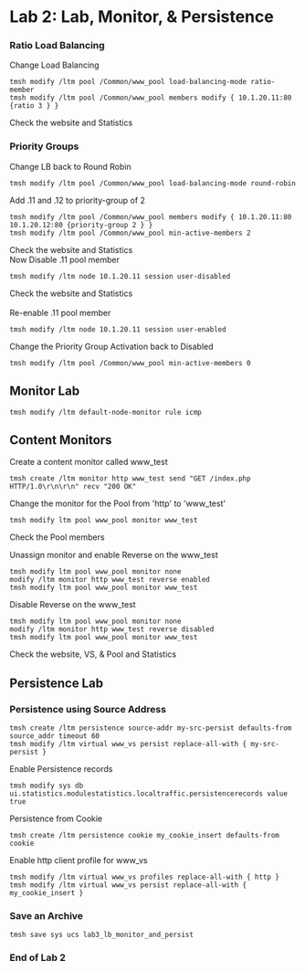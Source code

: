 # Lab 2: Lab, Monitor, & Persistence 
### Ratio Load Balancing
Change Load Balancing
```
tmsh modify /ltm pool /Common/www_pool load-balancing-mode ratio-member
tmsh modify /ltm pool /Common/www_pool members modify { 10.1.20.11:80 {ratio 3 } }
```
Check the website and Statistics

### Priority Groups
Change LB back to Round Robin
```
tmsh modify /ltm pool /Common/www_pool load-balancing-mode round-robin
```
Add .11 and .12 to priority-group of 2
```
tmsh modify /ltm pool /Common/www_pool members modify { 10.1.20.11:80 10.1.20.12:80 {priority-group 2 } }
tmsh modify /ltm pool /Common/www_pool min-active-members 2
```
Check the website and Statistics
<br>Now Disable .11 pool member
```
tmsh modify /ltm node 10.1.20.11 session user-disabled
```
Check the website and Statistics
<br>
<br>Re-enable .11 pool member
```
tmsh modify /ltm node 10.1.20.11 session user-enabled
```
Change the Priority Group Activation back to Disabled
```
tmsh modify /ltm pool /Common/www_pool min-active-members 0
```

## Monitor Lab
```
tmsh modify /ltm default-node-monitor rule icmp
```

## Content Monitors
Create a content monitor called www_test
```
tmsh create /ltm monitor http www_test send "GET /index.php HTTP/1.0\r\n\r\n" recv "200 OK" 
```
Change the monitor for the Pool from 'http' to 'www_test'
```
tmsh modify ltm pool www_pool monitor www_test
```

Check the Pool members

Unassign monitor and enable Reverse on the www_test
```
tmsh modify ltm pool www_pool monitor none 
modify /ltm monitor http www_test reverse enabled 
tmsh modify ltm pool www_pool monitor www_test
```

Disable Reverse on the www_test
```
tmsh modify ltm pool www_pool monitor none 
modify /ltm monitor http www_test reverse disabled 
tmsh modify ltm pool www_pool monitor www_test
```
Check the website, VS, & Pool and Statistics

## Persistence Lab
### Persistence using Source Address
```
tmsh create /ltm persistence source-addr my-src-persist defaults-from source_addr timeout 60
tmsh modify /ltm virtual www_vs persist replace-all-with { my-src-persist }
```

Enable Persistence records
```
tmsh modify sys db ui.statistics.modulestatistics.localtraffic.persistencerecords value true
```

Persistence from Cookie
```
tmsh create /ltm persistence cookie my_cookie_insert defaults-from cookie 
```

Enable http client profile for www_vs
```
tmsh modify /ltm virtual www_vs profiles replace-all-with { http } 
tmsh modify /ltm virtual www_vs persist replace-all-with { my_cookie_insert }
```

### Save an Archive
```
tmsh save sys ucs lab3_lb_monitor_and_persist
```

### End of Lab 2
